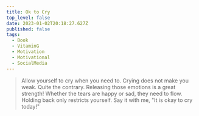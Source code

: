 ```yaml
---
title: Ok to Cry
top_level: false
date: 2023-01-02T20:18:27.627Z
published: false
tags:
  - Book
  - VitaminG
  - Motivation
  - Motivational
  - SocialMedia
---
```

> Allow yourself to cry when you need to. Crying does not make you weak. Quite the contrary. Releasing those emotions is a great strength! Whether the tears are happy or sad, they need to flow. Holding back only restricts yourself. Say it with me, "It is okay to cry today!"